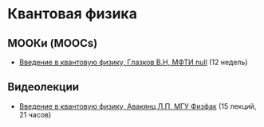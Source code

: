 # Квантовая физика

## МООКи (MOOCs)

* [Введение в квантовую физику, Глазков В.Н, МФТИ null](https://openedu.ru/course/mipt/QNTPHYS/?ysclid=l7c0ra0r5n971848290) (12 недель)

## Видеолекции

* [Введение в квантовую физику, Авакянц Л.П, МГУ Физфак](https://www.youtube.com/playlist?list=PLcsjsqLLSfNDAU_IXe0w1Kf2w9wbtEFR8) (15 лекций, 21 часов)

